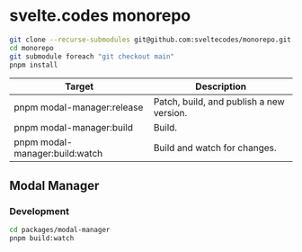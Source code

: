 # svelte.codes monorepo

```bash
git clone --recurse-submodules git@github.com:sveltecodes/monorepo.git
cd monorepo
git submodule foreach "git checkout main"
pnpm install
```

| Target                         | Description                              |
| ------------------------------ | ---------------------------------------- |
| pnpm modal-manager:release     | Patch, build, and publish a new version. |
| pnpm modal-manager:build       | Build.                                   |
| pnpm modal-manager:build:watch | Build and watch for changes.             |

## Modal Manager

### Development

```bash
cd packages/modal-manager
pnpm build:watch
```
